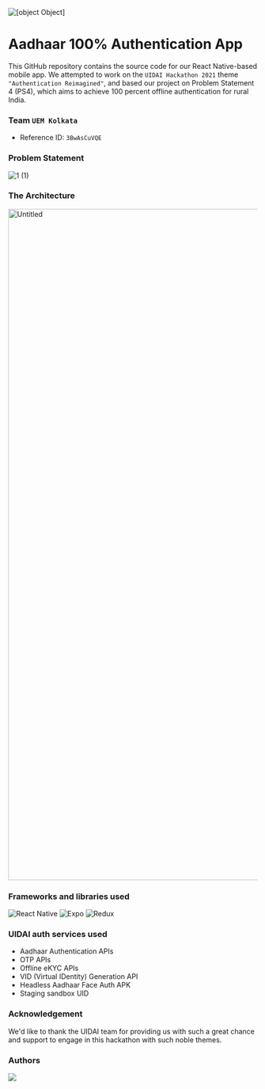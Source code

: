 ![[object Object]](https://socialify.git.ci/The-Clever-World/Aadhar-Hacathon-2021/image?description=1&language=1&logo=https%3A%2F%2Fupload.wikimedia.org%2Fwikipedia%2Fen%2Fc%2Fcf%2FAadhaar_Logo.svg&name=1&owner=1&pattern=Circuit%20Board&theme=Light)

# Aadhaar 100% Authentication App

This GitHub repository contains the source code for our React Native-based mobile app. We attempted to work on the ```UIDAI Hackathon 2021``` theme ```"Authentication Reimagined"```, and based our project on Problem Statement 4 (PS4), which aims to achieve 100 percent offline authentication for rural India.

### Team ```UEM Kolkata```

- Reference ID: ```3BwAsCuVQE```

### Problem Statement

![1 (1)](https://user-images.githubusercontent.com/56395895/139589895-e31ba46e-0ed7-4ab0-b5a1-b94ced488de2.png)

### The Architecture

<img width="1356" alt="Untitled" src="https://user-images.githubusercontent.com/56395895/139590742-7199a9b6-2374-4a59-b63f-1856eb5b9a17.png">

### Frameworks and libraries used

![React Native](https://img.shields.io/badge/react_native-%2320232a.svg?style=for-the-badge&logo=react&logoColor=%2361DAFB) ![Expo](https://img.shields.io/badge/expo-1C1E24?style=for-the-badge&logo=expo&logoColor=#D04A37) ![Redux](https://img.shields.io/badge/redux-%23593d88.svg?style=for-the-badge&logo=redux&logoColor=white)

###  UIDAI auth services used

- Aadhaar Authentication APIs
- OTP APIs
- Offline eKYC APIs
- VID (Virtual IDentity) Generation API
- Headless Aadhaar Face Auth APK
- Staging sandbox UID

### Acknowledgement

We'd like to thank the UIDAI team for providing us with such a great chance and support to engage in this hackathon with such noble themes.

### Authors

<a href="https://github.com/The-Clever-World/Aadhar-Hacathon-2021/graphs/contributors">
  <img src="https://contrib.rocks/image?repo=The-Clever-World/Aadhar-Hacathon-2021" />
</a>
